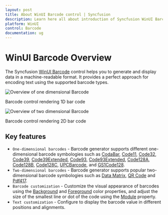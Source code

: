 ```yaml
---
layout: post
title: About WinUI Barcode control | Syncfusion
description: Learn here all about introduction of Syncfusion WinUI Barcode (SfBarcode) control, its elements, and more. 
platform: WinUI
control: Barcode
documentation: ug
---
```


# WinUI Barcode Overview

The Syncfusion [WinUI Barcode](https://www.syncfusion.com/winui-controls/barcode) control helps you to generate and display data in a machine-readable format. It provides a perfect approach for encoding text using the supported barcode types.

![Overview of one dimensional Barcode](Overview_Images/image1.png)

Barcode control rendering 1D bar code

![Overview of two dimensional Barcode](Overview_Images/image2.png)

Barcode control rendering 2D bar code

## Key features

* `One-dimensional barcodes` - Barcode generator supports different one-dimensional barcode symbologies such as [CodaBar](https://help.syncfusion.com/cr/winui/Syncfusion.UI.Xaml.Barcode.CodabarBarcode.html), [Code11](https://help.syncfusion.com/cr/winui/Syncfusion.UI.Xaml.Barcode.Code11Barcode.html), [Code32](https://help.syncfusion.com/cr/winui/Syncfusion.UI.Xaml.Barcode.Code32Barcode.html), [Code39](https://help.syncfusion.com/cr/winui/Syncfusion.UI.Xaml.Barcode.Code39Barcode.html), [Code39Extended](https://help.syncfusion.com/cr/winui/Syncfusion.UI.Xaml.Barcode.Code39ExtendedBarcode.html), [Code93](https://help.syncfusion.com/cr/winui/Syncfusion.UI.Xaml.Barcode.Code93Barcode.html), [Code93Extended](https://help.syncfusion.com/cr/winui/Syncfusion.UI.Xaml.Barcode.Code93ExtendedBarcode.html), [Code128A](https://help.syncfusion.com/cr/winui/Syncfusion.UI.Xaml.Barcode.Code128ABarcode.html), [Code128B](https://help.syncfusion.com/cr/winui/Syncfusion.UI.Xaml.Barcode.Code128BBarcode.html), [Code128C](https://help.syncfusion.com/cr/winui/Syncfusion.UI.Xaml.Barcode.Code128CBarcode.html), [UPCBarcode](https://help.syncfusion.com/cr/winui/Syncfusion.UI.Xaml.Barcode.UpcBarcode.html), and [GS1Code128](https://help.syncfusion.com/cr/winui/Syncfusion.UI.Xaml.Barcode.GS1Code128Barcode.html).
* `Two-dimensional barcodes` - Barcode generator supports popular two-dimensional barcode symbologies such as [Data Matrix](https://help.syncfusion.com/cr/winui/Syncfusion.UI.Xaml.Barcode.DataMatrixBarcode.html), [QR Code](https://help.syncfusion.com/cr/winui/Syncfusion.UI.Xaml.Barcode.QRBarcode.html) and [Pdf417](https://help.syncfusion.com/cr/winui/Syncfusion.UI.Xaml.Barcode.Pdf417Barcode.html).
* `Barcode customization` - Customize the visual appearance of barcodes using the [Background](https://learn.microsoft.com/en-us/dotnet/api/system.windows.controls.control.background?view=windowsdesktop-7.0&viewFallbackFrom=netcore-3.1#System_Windows_Controls_Control_Background#System_Windows_Controls_Control_Background) and [Foreground](https://learn.microsoft.com/en-us/dotnet/api/system.windows.controls.control.foreground?view=windowsdesktop-7.0&viewFallbackFrom=netcore-3.1#System_Windows_Controls_Control_Foreground#System_Windows_Controls_Control_Foreground) color properties, and adjust the size of the smallest line or dot of the code using the [Module](https://help.syncfusion.com/cr/winui/Syncfusion.UI.Xaml.Barcode.SfBarcode.html#Syncfusion_UI_Xaml_Barcode_SfBarcode_Module) property.
* `Text customization` - Configure to display the barcode value in different positions and alignments. 